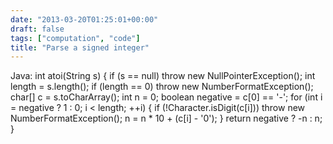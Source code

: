 ```yaml
---
date: "2013-03-20T01:25:01+00:00"
draft: false
tags: ["computation", "code"]
title: "Parse a signed integer"
---
```

Java: int atoi(String s) { if (s == null) throw new NullPointerException(); int length = s.length(); if (length == 0) throw new NumberFormatException(); char[] c = s.toCharArray(); int n = 0; boolean negative = c[0] == '-'; for (int i = negative ? 1 : 0; i < length; ++i) { if (!Character.isDigit(c[i])) throw new NumberFormatException(); n = n * 10 + (c[i] - '0'); } return negative ? -n : n; }
